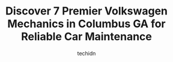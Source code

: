 ---
layout: ampstory
image: https://images.unsplash.com/photo-1554708893-e11aa45b9bbf?ixlib=rb-4.0.3&ixid=MnwxMjA3fDB8MHxwaG90by1wYWdlfHx8fGVufDB8fHx8&auto=format&fit=crop&w=640&h=853&q=80
author: techidn
featured: false
description: When it comes to finding reliable automotive experts in Columbus GA, USA, look no further than the 7 best Volkswagen Mechanic in the area. With their exceptional skills and dedication to pro
title: Discover 7 Premier Volkswagen Mechanics in Columbus GA for Reliable Car Maintenance
cover:
   title: Discover 7 Premier Volkswagen Mechanics in Columbus GA for Reliable Car Maintenance
   subtitle: Rickpate
   background: https://images.unsplash.com/photo-1554708893-e11aa45b9bbf?ixlib=rb-4.0.3&ixid=MnwxMjA3fDB8MHxwaG90by1wYWdlfHx8fGVufDB8fHx8&auto=format&fit=crop&w=640&h=853&q=80

pages: 
 - layout: thirds
   top: <h1>#1 Davo Jr Automotive 24/7 Wrecker Service</h1>
   bottom: "<p>Mr. Davo saved me hundreds by letting me know that my car was facing extreme repair fees worth more than the car itself. Not only did he take the time out of his day to p</p>"
   background: https://www.knot35.com/toplist/wp-content/uploads/2023/06/best-volkswagen-mechanic-1-in-columbus-ga-1685834510.jpeg
   backgroundblur: true
 - layout: thirds
   top: <h1>#2 Auto Masters Repair, LLC</h1>
   bottom: "<p>7401 Fortson Rd Suite A, Columbus, GA 31909, United States</p>"
   background: https://www.knot35.com/toplist/wp-content/uploads/2023/06/best-volkswagen-mechanic-2-in-columbus-ga-1685834510.jpeg
   cta:
      link: https://www.knot35.com/toplist/discover-7-premier-volkswagen-mechanics-in-columbus-ga-for-reliable-car-maintenance/
      text: Discover 7 Premier Volkswagen Mechanics in Columbus GA for Reliable Car Maintenance
 - layout: thirds
   top: <h1>#3 Whites Automotive Center</h1>
   bottom: "<p>1509 Wynnton Rd, Columbus, GA 31906, United States</p>"
   background: https://www.knot35.com/toplist/wp-content/uploads/2023/06/best-volkswagen-mechanic-3-in-columbus-ga-1685834511.jpeg
   cta:
      link: https://www.knot35.com/toplist/discover-7-premier-volkswagen-mechanics-in-columbus-ga-for-reliable-car-maintenance/
      text: Discover 7 Premier Volkswagen Mechanics in Columbus GA for Reliable Car Maintenance
 - layout: thirds
   top: <h1>#4 Masciovecchios Car Care Center</h1>
   bottom: "<p>3400 Buena Vista Rd, Columbus, GA 31906, United States</p>"
   background: https://images.unsplash.com/photo-1533998839656-76f5e4b2bccb?ixlib=rb-4.0.3&ixid=MnwxMjA3fDB8MHxwaG90by1wYWdlfHx8fGVufDB8fHx8&auto=format&fit=crop&w=640&h=853&q=80
   cta:
      link: https://www.knot35.com/toplist/discover-7-premier-volkswagen-mechanics-in-columbus-ga-for-reliable-car-maintenance/
      text: Discover 7 Premier Volkswagen Mechanics in Columbus GA for Reliable Car Maintenance
 - layout: thirds
   top: <h1>#5 Pro Motors Service & Repair</h1>
   bottom: "<p>5621 Flat Rock Rd, Columbus, GA 31907, United States</p>"
   background: https://images.unsplash.com/photo-1604871000636-074fa5117945?ixlib=rb-4.0.3&ixid=MnwxMjA3fDB8MHxwaG90by1wYWdlfHx8fGVufDB8fHx8&auto=format&fit=crop&w=640&h=853&q=80
   cta:
      link: https://www.knot35.com/toplist/discover-7-premier-volkswagen-mechanics-in-columbus-ga-for-reliable-car-maintenance/
      text: Discover 7 Premier Volkswagen Mechanics in Columbus GA for Reliable Car Maintenance
 - layout: thirds
   top: <h1>#6 RUHLS AUTOMOTIVE SERVICE</h1>
   bottom: "<p>5376 Veterans Pkwy, Columbus, GA 31904, United States</p>"
   background: https://images.unsplash.com/photo-1527066579998-dbbae57f45ce?ixlib=rb-4.0.3&ixid=MnwxMjA3fDB8MHxwaG90by1wYWdlfHx8fGVufDB8fHx8&auto=format&fit=crop&w=640&h=853&q=80
   cta:
      link: https://www.knot35.com/toplist/discover-7-premier-volkswagen-mechanics-in-columbus-ga-for-reliable-car-maintenance/
      text: Discover 7 Premier Volkswagen Mechanics in Columbus GA for Reliable Car Maintenance
 - layout: thirds
   top: <h1>#7 Ricks Foreign Car Services</h1>
   bottom: "<p>905 15th St, Columbus, GA 31901, United States</p>"
   background: https://images.unsplash.com/photo-1580610447943-1bfbef5efe07?ixlib=rb-4.0.3&ixid=MnwxMjA3fDB8MHxwaG90by1wYWdlfHx8fGVufDB8fHx8&auto=format&fit=crop&w=640&h=853&q=80
   cta:
      link: https://www.knot35.com/toplist/discover-7-premier-volkswagen-mechanics-in-columbus-ga-for-reliable-car-maintenance/
      text: Discover 7 Premier Volkswagen Mechanics in Columbus GA for Reliable Car Maintenance
 - layout: thirds
   middle: Continue reading...
   background: https://images.unsplash.com/photo-1620421680010-0766ff230392?ixlib=rb-4.0.3&ixid=MnwxMjA3fDB8MHxwaG90by1wYWdlfHx8fGVufDB8fHx8&auto=format&fit=crop&w=640&h=853&q=80
   cta:
      link: https://www.knot35.com/toplist/discover-7-premier-volkswagen-mechanics-in-columbus-ga-for-reliable-car-maintenance/
      text: Discover 7 Premier Volkswagen Mechanics in Columbus GA for Reliable Car Maintenance
      
---